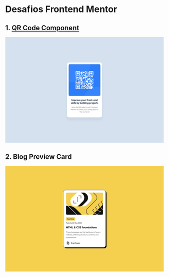 # Desafios Frontend Mentor

## 1. [QR Code Component](https://qr-code-component-mu-virid.vercel.app/)

![QR Code Component](./qr-code-component/public/desktop-design.jpg)

## 2. Blog Preview Card

![Blog Preview Card](./blog-preview-card/public/desktop-design.jpg)
